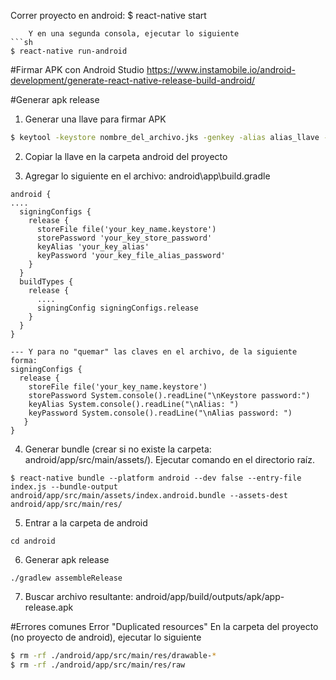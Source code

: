 Correr proyecto en android:
$ react-native start
```
    Y en una segunda consola, ejecutar lo siguiente
```sh
$ react-native run-android
```

#Firmar APK con Android Studio
https://www.instamobile.io/android-development/generate-react-native-release-build-android/

#Generar apk release
1. Generar una llave para firmar APK
```sh
$ keytool -keystore nombre_del_archivo.jks -genkey -alias alias_llave -keyalg rsa -validity 3650
```

2. Copiar la llave en la carpeta android del proyecto

3. Agregar lo siguiente en el archivo: android\app\build.gradle
```
android {
....
  signingConfigs {
    release {
      storeFile file('your_key_name.keystore')
      storePassword 'your_key_store_password'
      keyAlias 'your_key_alias'
      keyPassword 'your_key_file_alias_password'
    }
  }
  buildTypes {
    release {
      ....
      signingConfig signingConfigs.release
    }
  }
}

--- Y para no "quemar" las claves en el archivo, de la siguiente forma:
signingConfigs {
  release {
    storeFile file('your_key_name.keystore')
    storePassword System.console().readLine("\nKeystore password:")
    keyAlias System.console().readLine("\nAlias: ")
    keyPassword System.console().readLine("\nAlias password: ")
   }
}
```

4. Generar bundle (crear si no existe la carpeta: android/app/src/main/assets/). Ejecutar comando en el directorio raíz.
```
$ react-native bundle --platform android --dev false --entry-file index.js --bundle-output android/app/src/main/assets/index.android.bundle --assets-dest android/app/src/main/res/
```

5. Entrar a la carpeta de android
```
cd android
```

6. Generar apk release
```
./gradlew assembleRelease
```

7. Buscar archivo resultante: android/app/build/outputs/apk/app-release.apk


#Errores comunes
Error "Duplicated resources"
En la carpeta del proyecto (no proyecto de android), ejecutar lo siguiente
```sh
$ rm -rf ./android/app/src/main/res/drawable-*
$ rm -rf ./android/app/src/main/res/raw
```